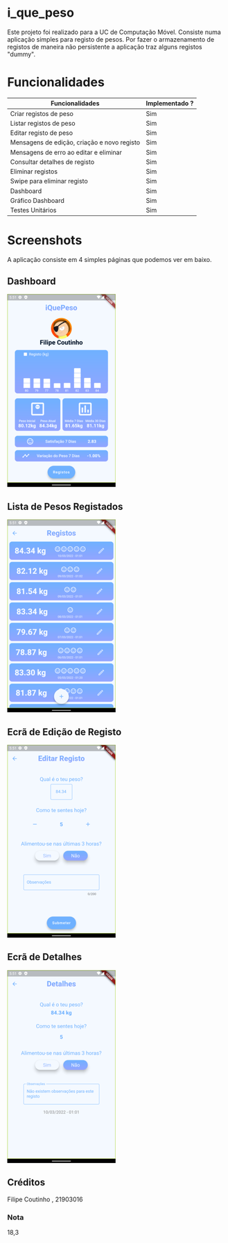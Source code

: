 # i_que_peso

Este projeto foi realizado para a UC de Computação Móvel.
Consiste numa aplicação simples para registo de pesos.
Por fazer o armazenamento de registos de maneira não persistente a aplicação traz alguns registos "dummy".

# Funcionalidades
| Funcionalidades | Implementado ?|
| --- | --- |
| Criar registos de peso | Sim |
| Listar registos de peso | Sim |
| Editar registo de peso | Sim |
| Mensagens de edição, criação e novo registo | Sim |
| Mensagens de erro ao editar e eliminar | Sim |
| Consultar detalhes de registo | Sim |
| Eliminar registos | Sim |
| Swipe para eliminar registo | Sim |
| Dashboard | Sim |
| Gráfico Dashboard | Sim |
| Testes Unitários | Sim |

# Screenshots
A aplicação consiste em 4 simples páginas que podemos ver em baixo.

## Dashboard
![Alt text](screenshots/dashboard.png?raw=false "Dashboard")
## Lista de Pesos Registados
![Alt text](screenshots/ecra_lista_registos.png?raw=true "Lista")
## Ecrã de Edição de Registo
![Alt text](screenshots/ecra_edicao.png?raw=true "Edição Registo")
## Ecrã de Detalhes
![Alt text](screenshots/ecra_detalhes.png?raw=true "Detalhes Registo")



## Créditos
Filipe Coutinho , 21903016
### Nota
18,3
